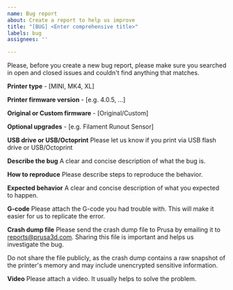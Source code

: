 ```yaml
---
name: Bug report
about: Create a report to help us improve
title: "[BUG] <Enter comprehensive title>"
labels: bug
assignees: ''

---
```


Please, before you create a new bug report, please make sure you searched in open and closed issues and couldn't find anything that matches.

**Printer type** - [MINI, MK4, XL]

**Printer firmware version** - [e.g. 4.0.5, ...]

**Original or Custom firmware** - [Original/Custom]

**Optional upgrades** - [e.g. Filament Runout Sensor]

**USB drive or USB/Octoprint**
  Please let us know if you print via USB flash drive or USB/Octoprint

**Describe the bug**
  A clear and concise description of what the bug is.

**How to reproduce**
  Please describe steps to reproduce the behavior.

**Expected behavior**
  A clear and concise description of what you expected to happen.

**G-code**
  Please attach the G-code you had trouble with. This will make it easier for us to replicate the error.

**Crash dump file**
  Please send the crash dump file to Prusa by emailing it to reports@prusa3d.com. Sharing this file is important and helps us investigate the bug.

  Do not share the file publicly, as the crash dump contains a raw snapshot of the printer's memory and may include unencrypted sensitive information.

**Video**
  Please attach a video. It usually helps to solve the problem.
